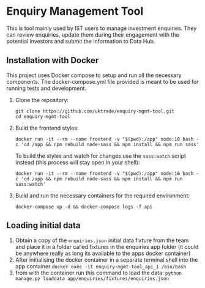 # Enquiry Management Tool

This is tool mainly used by IST users to manage investment enquiries. They can review enquiries, update them during their engagement with the potential investors and submit the information to Data Hub.

## Installation with Docker

This project uses Docker compose to setup and run all the necessary components. The docker-compose.yml file provided is meant to be used for running tests and development.

1.  Clone the repository:

    ```shell
    git clone https://github.com/uktrade/enquiry-mgmt-tool.git
    cd enquiry-mgmt-tool
    ```

1.  Build the frontend styles:
    ```shell
    docker run -it --rm --name frontend -v "$(pwd):/app" node:10 bash -c 'cd /app && npm rebuild node-sass && npm install && npm run sass'
    ```

    To build the styles and watch for changes use the `sass:watch` script instead (this process will stay open in your shell): 

    ```shell
    docker run -it --rm --name frontend -v "$(pwd):/app" node:10 bash -c 'cd /app && npm rebuild node-sass && npm install && npm run sass:watch'
    ```

1.  Build and run the necessary containers for the required environment:

    ```shell
    docker-compose up -d && docker-compose logs -f api
    ```

## Loading initial data
1. Obtain a copy of the `enquiries.json` initial data fixture from the team and place it in a folder called fixtures in the enquiries app folder (it could be anywhere really as long its available to the apps docker container)
2. After initialising the docker container in a separate terminal shell into the app container `docker exec -it enquiry-mgmt-tool_api_1 /bin/bash`
3. from with the container run this command to load the data: `python manage.py loaddata app/enquiries/fixtures/enquiries.json`